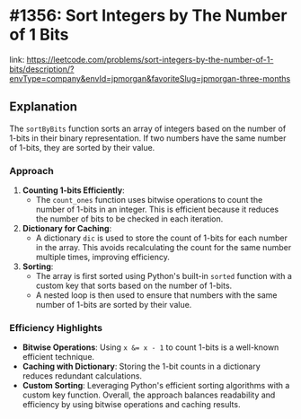 # #1356: Sort Integers by The Number of 1 Bits
link: https://leetcode.com/problems/sort-integers-by-the-number-of-1-bits/description/?envType=company&envId=jpmorgan&favoriteSlug=jpmorgan-three-months
## Explanation
The `sortByBits` function sorts an array of integers based on the number of 1-bits in their binary representation. If two numbers have the same number of 1-bits, they are sorted by their value.
### Approach
1. **Counting 1-bits Efficiently**:
   - The `count_ones` function uses bitwise operations to count the number of 1-bits in an integer. This is efficient because it reduces the number of bits to be checked in each iteration.
2. **Dictionary for Caching**:
   - A dictionary `dic` is used to store the count of 1-bits for each number in the array. This avoids recalculating the count for the same number multiple times, improving efficiency.
3. **Sorting**:
   - The array is first sorted using Python's built-in `sorted` function with a custom key that sorts based on the number of 1-bits.
   - A nested loop is then used to ensure that numbers with the same number of 1-bits are sorted by their value.
### Efficiency Highlights
- **Bitwise Operations**: Using `x &= x - 1` to count 1-bits is a well-known efficient technique.
- **Caching with Dictionary**: Storing the 1-bit counts in a dictionary reduces redundant calculations.
- **Custom Sorting**: Leveraging Python's efficient sorting algorithms with a custom key function.
Overall, the approach balances readability and efficiency by using bitwise operations and caching results.